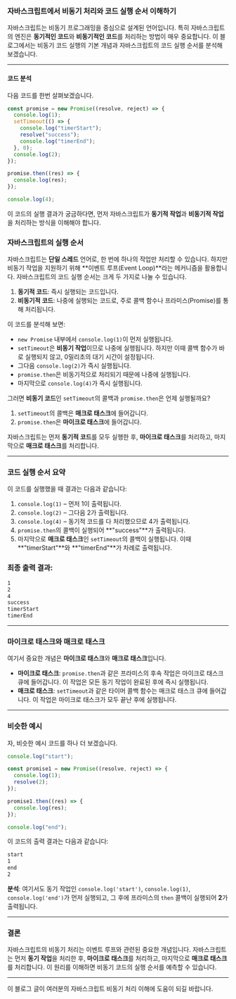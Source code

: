 ### 자바스크립트에서 비동기 처리와 코드 실행 순서 이해하기

자바스크립트는 비동기 프로그래밍을 중심으로 설계된 언어입니다. 특히 자바스크립트의 엔진은 **동기적인 코드**와 **비동기적인 코드**를 처리하는 방법이 매우 중요합니다. 이 블로그에서는 비동기 코드 실행의 기본 개념과 자바스크립트의 코드 실행 순서를 분석해 보겠습니다.

---

#### 코드 분석

다음 코드를 한번 살펴보겠습니다.

```javascript
const promise = new Promise((resolve, reject) => {
  console.log(1);
  setTimeout(() => {
    console.log("timerStart");
    resolve("success");
    console.log("timerEnd");
  }, 0);
  console.log(2);
});

promise.then((res) => {
  console.log(res);
});

console.log(4);
```

이 코드의 실행 결과가 궁금하다면, 먼저 자바스크립트가 **동기적 작업**과 **비동기적 작업**을 처리하는 방식을 이해해야 합니다.

### 자바스크립트의 실행 순서

자바스크립트는 **단일 스레드** 언어로, 한 번에 하나의 작업만 처리할 수 있습니다. 하지만 비동기 작업을 지원하기 위해 **이벤트 루프(Event Loop)**라는 메커니즘을 활용합니다. 자바스크립트의 코드 실행 순서는 크게 두 가지로 나눌 수 있습니다.

1. **동기적 코드**: 즉시 실행되는 코드입니다.
2. **비동기적 코드**: 나중에 실행되는 코드로, 주로 콜백 함수나 프라미스(Promise)를 통해 처리됩니다.

이 코드를 분석해 보면:

- `new Promise` 내부에서 `console.log(1)`이 먼저 실행됩니다.
- `setTimeout`은 **비동기 작업**이므로 나중에 실행됩니다. 하지만 이때 콜백 함수가 바로 실행되지 않고, 0밀리초의 대기 시간이 설정됩니다.
- 그다음 `console.log(2)`가 즉시 실행됩니다.
- `promise.then`은 비동기적으로 처리되기 때문에 나중에 실행됩니다.
- 마지막으로 `console.log(4)`가 즉시 실행됩니다.

그러면 **비동기 코드**인 `setTimeout`의 콜백과 `promise.then`은 언제 실행될까요?

1. `setTimeout`의 콜백은 **매크로 태스크**에 들어갑니다.
2. `promise.then`은 **마이크로 태스크**에 들어갑니다.

자바스크립트는 먼저 **동기적 코드**를 모두 실행한 후, **마이크로 태스크**를 처리하고, 마지막으로 **매크로 태스크**를 처리합니다.

---

### 코드 실행 순서 요약

이 코드를 실행했을 때 결과는 다음과 같습니다:

1. `console.log(1)` – 먼저 1이 출력됩니다.
2. `console.log(2)` – 그다음 2가 출력됩니다.
3. `console.log(4)` – 동기적 코드를 다 처리했으므로 4가 출력됩니다.
4. `promise.then`의 콜백이 실행되어 **"success"**가 출력됩니다.
5. 마지막으로 **매크로 태스크**인 `setTimeout`의 콜백이 실행됩니다. 이때 **"timerStart"**와 **"timerEnd"**가 차례로 출력됩니다.

### 최종 출력 결과:

```bash
1
2
4
success
timerStart
timerEnd
```

---

### 마이크로 태스크와 매크로 태스크

여기서 중요한 개념은 **마이크로 태스크**와 **매크로 태스크**입니다.

- **마이크로 태스크**: `promise.then`과 같은 프라미스의 후속 작업은 마이크로 태스크 큐에 들어갑니다. 이 작업은 모든 동기 작업이 완료된 후에 즉시 실행됩니다.
- **매크로 태스크**: `setTimeout`과 같은 타이머 콜백 함수는 매크로 태스크 큐에 들어갑니다. 이 작업은 마이크로 태스크가 모두 끝난 후에 실행됩니다.

---

### 비슷한 예시

자, 비슷한 예시 코드를 하나 더 보겠습니다.

```javascript
console.log("start");

const promise1 = new Promise((resolve, reject) => {
  console.log(1);
  resolve(2);
});

promise1.then((res) => {
  console.log(res);
});

console.log("end");
```

이 코드의 출력 결과는 다음과 같습니다:

```bash
start
1
end
2
```

**분석**: 여기서도 동기 작업인 `console.log('start')`, `console.log(1)`, `console.log('end')`가 먼저 실행되고, 그 후에 프라미스의 `then` 콜백이 실행되어 **2**가 출력됩니다.

---

### 결론

자바스크립트의 비동기 처리는 이벤트 루프와 관련된 중요한 개념입니다. 자바스크립트는 먼저 **동기 작업**을 처리한 후, **마이크로 태스크**를 처리하고, 마지막으로 **매크로 태스크**를 처리합니다. 이 원리를 이해하면 비동기 코드의 실행 순서를 예측할 수 있습니다.

---

이 블로그 글이 여러분의 자바스크립트 비동기 처리 이해에 도움이 되길 바랍니다.
